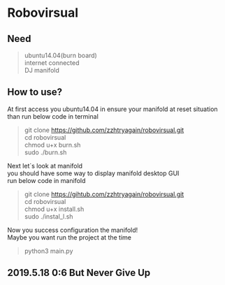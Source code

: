 Robovirsual
===
Need
---
> ubuntu14.04(burn board)  
> internet connected  
> DJ manifold

How to use?
---
At first access you ubuntu14.04 in ensure your manifold at reset situation  
than run below code in terminal
> git clone https://github.com/zzhtryagain/robovirsual.git  
> cd robovirsual  
> chmod u+x burn.sh  
> sudo ./burn.sh  

Next let`s look at manifold  
you should have some way to display manifold desktop GUI  
run below code in manifold
> git clone https://gihtub.com/zzhtryagain/robovirsual.git  
> cd robovirsual  
> chmod u+x install.sh  
> sudo ./instal_l.sh  

Now you success configuration the manifold!  
Maybe you want run the project at the time  
> python3 main.py

## 2019.5.18 0:6 But Never Give Up